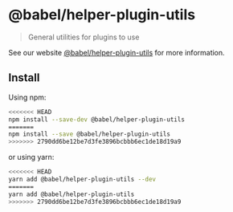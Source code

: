 # @babel/helper-plugin-utils

> General utilities for plugins to use

See our website [@babel/helper-plugin-utils](https://babeljs.io/docs/en/babel-helper-plugin-utils) for more information.

## Install

Using npm:

```sh
<<<<<<< HEAD
npm install --save-dev @babel/helper-plugin-utils
=======
npm install --save @babel/helper-plugin-utils
>>>>>>> 2790dd6be12be7d3fe3896bcbbb6ec1de18d19a9
```

or using yarn:

```sh
<<<<<<< HEAD
yarn add @babel/helper-plugin-utils --dev
=======
yarn add @babel/helper-plugin-utils
>>>>>>> 2790dd6be12be7d3fe3896bcbbb6ec1de18d19a9
```
